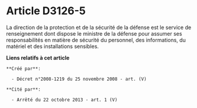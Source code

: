 # Article D3126-5

La direction de la protection et de la sécurité de la défense est le service de renseignement dont dispose le ministre de la
défense pour assumer ses responsabilités en matière de sécurité du personnel, des informations, du matériel et des
installations sensibles.

**Liens relatifs à cet article**

	**Créé par**:

	  - Décret n°2008-1219 du 25 novembre 2008 - art. (V)

	**Cité par**:

	  - Arrêté du 22 octobre 2013 - art. 1 (V)
